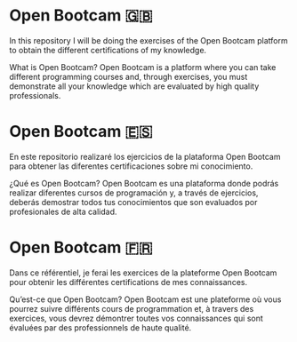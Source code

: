 # Open Bootcam  :uk:
In this repository I will be doing the exercises of the Open Bootcam platform to obtain the different certifications of my knowledge.

What is Open Bootcam?
Open Bootcam is a platform where you can take different programming courses and, through exercises, you must demonstrate all your knowledge which are evaluated by high quality professionals.

# Open Bootcam :es:
En este repositorio realizaré los ejercicios de la plataforma Open Bootcam para obtener las diferentes certificaciones sobre mi conocimiento.

¿Qué es Open Bootcam?
Open Bootcam es una plataforma donde podrás realizar diferentes cursos de programación y, a través de ejercicios, deberás demostrar todos tus conocimientos que son evaluados por profesionales de alta calidad.

# Open Bootcam :fr:
Dans ce référentiel, je ferai les exercices de la plateforme Open Bootcam pour obtenir les différentes certifications de mes connaissances.

Qu’est-ce que Open Bootcam?
Open Bootcam est une plateforme où vous pourrez suivre différents cours de programmation et, à travers des exercices, vous devrez démontrer toutes vos connaissances qui sont évaluées par des professionnels de haute qualité.


